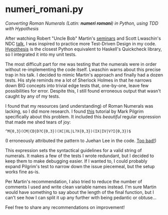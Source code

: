 # numeri_romani.py
*Converting Roman Numerals (Latin: **numeri romani**) in Python, using TDD with Hypothesis*

After watching Robert "Uncle Bob" Martin's [seminars](https://youtu.be/7EmboKQH8lM) and Scott Lwaschin's NDC [talk](https://youtu.be/IYzDFHx6QPY), I was inspired to practice more Test-Driven Design in my code. [Hypothesis](https://hypothesis.readthedocs.io/) is the closest Python equivalent to Haskell's Quickcheck library, so I integrated it into my unit tests.

The most difficult part for me was testing that the numerals were in order without re-implementing the code itself. Lwaschin warns about this precise trap in his talk. I decided to mimic Martin's approach and finally had a dozen tests. His style reminds me a lot of Sherlock Holmes in that he narrows down BIG concepts into trivial edge tests that, one-by-one, leave few possibilities for error. Despite this, I still found erroneous output that wasn't caught by any of my tests.

I found that my resources (and understanding) of Roman Numerals was lacking, so I did more research. I found [this](https://juehan.github.io/DiveIntoPython3_Korean_Translation/unit-testing.html) tutorial by Mark Pilgrim specifically about this problem. It included this *beautiful* regular expression that made me shed tears of joy:

`^M{0,3}(CM|CD|D?C{0,3})(XC|XL|L?X{0,3})(IX|IV|V?I{0,3})$`

(I erroneously attributed the pattern to Juehan Lee in the code. [Too bad!](https://www.youtube.com/watch?v=k238XpMMn38))

This expression sets the syntactical guidelines for a valid string of numerals. It makes a few of the tests I wrote redundant, but I decided to keep them to make debugging easier. If I wanted to, I could probably expand Pilgrim's test to narrow down the issue piecemeal, but the setup works fine as-is.

Per Martin's recommendation, I also tried to reduce the number of comments I used and write clean variable names instead. I'm sure Martin would have something to say about the length of the final function, but I can't see how I can split it up any further with being pedantic or obtuse...

Feel free to share any recommendations on improvement!

